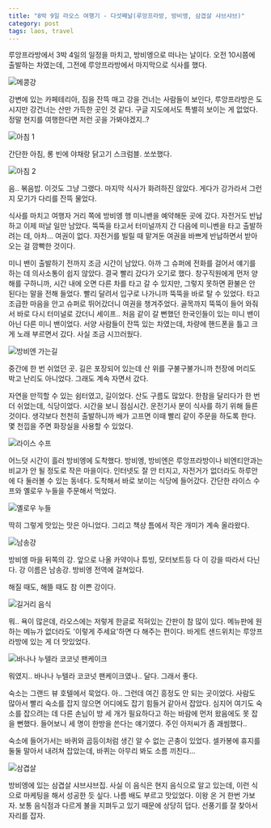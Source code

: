```yaml
---
title: "8박 9일 라오스 여행기 - 다섯째날(루앙프라방, 방비엥, 삼겹살 샤브샤브)"
category: post
tags: laos, travel
---
```


루앙프라방에서 3박 4일의 일정을 마치고, 방비엥으로 떠나는 날이다. 오전 10시쯤에 출발하는 차였는데, 그전에 루앙프라방에서 마지막으로 식사를 했다.

![메콩강](/images/2015-09-11/laos05-01.jpg)

강변에 있는 카페테리아, 짐을 잔뜩 매고 강을 건너는 사람들이 보인다, 루앙프라방은 도시지만 강건너는 산만 가득한 곳인 것 같다. 구글 지도에서도 특별히 보이는 게 없었다. 정말 현지를 여행한다면 저런 곳을 가봐야겠지..?

![아침 1](/images/2015-09-11/laos05-02.jpg)

간단한 아침, 롱 빈에 야채랑 닭고기 스크럼블. 쏘쏘했다.

![아침 2](/images/2015-09-11/laos05-03.jpg)


음.. 볶음밥. 이것도 그냥 그랬다. 마지막 식사가 화려하진 않았다. 게다가 강가라서 그런지 모기가 다리를 잔뜩 물었다.

식사를 마치고 여행자 거리 쪽에 방비엥 행 미니밴을 예약해둔 곳에 갔다. 자전거도 반납하고 이제 떠날 일만 남았다. 뚝뚝을 타고서 터미널까지 간 다음에 미니벤을 타고 출발하려는 데, 아차... 여권이 없다. 자전거를 빌릴 때 맡겨둔 여권을 바쁘게 반납하면서 받아오는 걸 깜빡한 것이다.

미니 밴이 출발하기 전까지 조금 시간이 남았다. 아까 그 슈퍼에 전화를 걸어서 얘기를 하는 데 의사소통이 쉽지 않았다. 결국 빨리 갔다가 오기로 했다. 창구직원에게 먼저 양해를 구하니까, 시간 내에 오면 다른 차를 타고 갈 수 있지만, 그렇지 못하면 환불은 안 된다는 말을 전해 들었다. 빨리 달려서 입구로 나가니까 뚝뚝을 바로 탈 수 있었다. 타고 조급한 마음을 안고 슈퍼로 뛰어갔더니 여권을 챙겨주었다. 골목까지 뚝뚝이 들어 와줘서 바로 다시 터미널로 갔더니 세이프.. 처음 같이 갈 뻔했던 한국인들이 있는 미니 밴이 아닌 다른 미니 밴이었다. 서양 사람들이 잔뜩 있는 차였는데, 차량에 핸드폰을 틀고 크게 노래 부르면서 갔다. 사실 조금 시끄러웠다.

![방비엔 가는길](/images/2015-09-11/laos05-04.jpg)

중간에 한 번 쉬었던 곳. 길은 포장되어 있는데 산 위를 구불구불가니까 천장에 머리도 박고 난리도 아니었다. 그래도 계속 자면서 갔다.

자연을 만끽할 수 있는 쉼터였고, 길이었다. 산도 구름도 많았다. 한참을 달리다가 한 번 더 쉬었는데, 식당이었다. 시간을 보니 점심시간. 운전기사 분이 식사를 하기 위해 들른 것이다. 생각보다 천천히 출발하니까 배가 고프면 이때 빨리 같이 주문을 하도록 한다. 몇 천낍을 주면 화장실을 사용할 수 있었다.

![라이스 수프](/images/2015-09-11/laos05-05.jpg)

어느덧 시간이 흘러 방비엥에 도착했다. 방비엥, 방비엔은 루앙프라방이나 비엔티안과는 비교가 안 될 정도로 작은 마을이다.  인터넷도 잘 안 터지고, 자전거가 없더라도 하루안에 다 둘러볼 수 있는 동네다. 도착해서 바로 보이는 식당에 들어갔다. 간단한 라이스 수프와 옐로우 누들을 주문해서 먹었다.

![옐로우 누들](/images/2015-09-11/laos05-06.jpg)

딱히 그렇게 맛있는 맛은 아니었다. 그리고 책상 틈에서 작은 개미가 계속 올라왔다.

![남송강](/images/2015-09-11/laos05-07.jpg)

방비엥 마을 뒤쪽의 강. 앞으로 나올 카약이나 튜빙, 모터보트등 다 이 강을 따라서 다닌다. 강 이름은 남송강. 방비엥 전역에 걸쳐있다.

해질 때도, 해뜰 때도 참 이쁜 강이다.

![길거리 음식](/images/2015-09-11/laos05-08.jpg)

뭐.. 욕이 많은데, 라오스에는 저렇게 한글로 적혀있는 간판이 참 많이 있다. 메뉴판에 원하는 메뉴가 없더라도 '이렇게 주세요'하면 다 해주는 편이다. 바게트 샌드위치는 루앙프라방에 있는 게 더 맛있었다.

![바나나 누텔라 코코넛 팬케이크](/images/2015-09-11/laos05-09.jpg)

뭐였지.. 바나나 누텔라 코코넛 팬케이크였나.. 달다. 그래서 좋다.

숙소는 그랜드 뷰 호텔에서 묵었다. 아.. 그런데 여긴 흥정도 안 되는 곳이었다. 사람도 많아서 빨리 숙소를 잡지 않으면 어디에도 잡기 힘들거 같아서 잡았다. 심지어 여기도 숙소를 잡으려는 데 다른 손님이 방 세 개가 필요하다고 하는 바람에 먼저 왔음에도 못 잡을 뻔했다. 들어보니 세 명이 한방을 쓴다는 얘기였다. 주인 아저씨가 좀 괘씸했다..

숙소에 들어가서는 바퀴와 곱등이처럼 생긴 알 수 없는 곤충이 있었다. 셀카봉에 휴지를 둘둘 말아서 내려쳐 잡았는데, 바퀴는 아무리 봐도 소름 끼친다...

![삼겹살](/images/2015-09-11/laos05-10.jpg)

방비엥에 있는 삼겹살 샤브샤브집. 사실 이 음식은 현지 음식으로 알고 있는데, 이런 식으로 마케팅을 해서 성공한 듯 싶다. 나름 배도 부르고 맛있었다. 이왕 온 거 한번 가보자. 보통 음식점과 다르게 불을 지펴두고 있기 때문에 상당히 덥다. 선풍기를 잘 찾아서 자리를 잡자.
